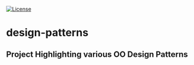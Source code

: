 [![License](https://img.shields.io/badge/License-Apache%202.0-blue.svg)](https://opensource.org/licenses/Apache-2.0)

design-patterns
===========

## Project Highlighting various OO Design Patterns
